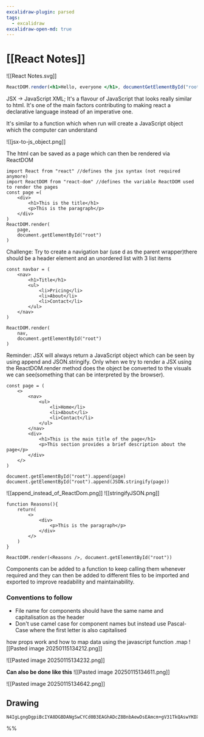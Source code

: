 ```yaml
---
excalidraw-plugin: parsed
tags:
  - excalidraw
excalidraw-open-md: true
---
```

# [[React Notes]]

![[React Notes.svg]]


```jsx
ReactDOM.render(<h1>Hello, everyone </h1>, documentGetElementById("root"))
```

JSX -> JavaScript XML; It's a flavour of JavaScript that looks really similar to html. It's one of the main factors contributing to making react a declarative language instead of an imperative one.

It's similar to a function which when run will create a JavaScript object which the computer can understand 

![[jsx-to-js_object.png]]


The html can be saved as a page which can then be rendered via ReactDOM

```JSX
import React from "react" //defines the jsx syntax (not required anymore)
import ReactDOM from "react-dom" //defines the variable ReactDOM used to render the pages
const page =(
	<div>
		<h1>This is the title</h1>
		<p>This is the paragraph</p>
	</div>
)
ReactDOM.render(
	page,
	document.getElementById("root")
)
```

Challenge: Try to create a navigation bar (use d as the parent wrapper)there should be a header element and an unordered list with 3 list items

```JSX
const navbar = (
	<nav>
		<h1>Title</h1>
		<ul>
			<li>Pricing</li>
			<li>About</li>
			<li>Contact</li>
		</ul>	
	</nav>
)

ReactDOM.render(
	nav,
	document.getElementById("root")
)
```


Reminder: JSX will always return a JavaScript object which can be seen by using append and JSON.stringify. Only when we try to render a JSX using the ReactDOM.render method does the object be converted to the visuals we can see(something that can be interpreted by the browser).
```JSX
const page = (
	<>
		<nav>
			<ul>
				<li>Home</li>
				<li>About</li>
				<li>Contact</li>
			</ul>
		</nav>
		<div>
			<h1>This is the main title of the page</h1>
			<p>This section provides a brief description about the page</p>
		</div>
	</>
)

document.getElementById("root").append(page)
document.getElementById("root").append(JSON.stringify(page))

```

![[append_instead_of_ReactDom.png]] 
![[stringifyJSON.png]]



```JSX
function Reasons(){
	return(
		<>
			<div>
				<p>This is the paragraph</p>
			</div>
		</>
	)
}

ReactDOM.render(<Reasons />, document.getElementById("root"))
```


Components can be added to a function to keep calling them whenever required and they can then be added to different files to be imported and exported to improve readability and maintainability.

### Conventions to follow
- File name for components should have the same name and capitalisation as the header 
- Don't use camel case for component names but instead use Pascal-Case where the first letter is also capitalised




how props work and how to map data using the javascript function .map
![[Pasted image 20250115134212.png]]


![[Pasted image 20250115134232.png]]


**Can also be done like this**
![[Pasted image 20250115134611.png]]

![[Pasted image 20250115134642.png]]
## Drawing
```compressed-json
N4IgLgngDgpiBcIYA8DGBDANgSwCYCd0B3EAGhADcZ8BnbAewDsEAmcm+gV31TkQAswYKDXgB6MQHNsYfpwBGAOlT0AtmIBeNCtlQbs6RmPry6uA4wC0KDDgLFLUTJ2lH8MTDHQ0YNMWHRJMRZFADZFAHYyJE9VGEYwGgQAbQBdcnQoKABlALA+UEl8PGzsDT5GTkxMch0YIgAhdFQAayKuRlwAYXpMenwEEABiADMx8ZAAX0mgA
```
%%

